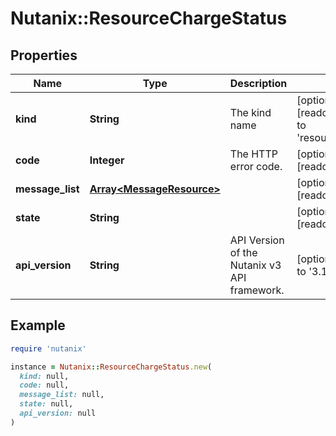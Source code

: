 # Nutanix::ResourceChargeStatus

## Properties

| Name | Type | Description | Notes |
| ---- | ---- | ----------- | ----- |
| **kind** | **String** | The kind name | [optional][readonly][default to &#39;resource_charge&#39;] |
| **code** | **Integer** | The HTTP error code. | [optional][readonly] |
| **message_list** | [**Array&lt;MessageResource&gt;**](MessageResource.md) |  | [optional][readonly] |
| **state** | **String** |  | [optional][readonly] |
| **api_version** | **String** | API Version of the Nutanix v3 API framework. | [optional][default to &#39;3.1.0&#39;] |

## Example

```ruby
require 'nutanix'

instance = Nutanix::ResourceChargeStatus.new(
  kind: null,
  code: null,
  message_list: null,
  state: null,
  api_version: null
)
```

